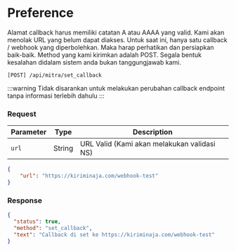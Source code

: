 # Preference
Alamat callback harus memiliki catatan A atau AAAA yang valid. Kami akan menolak URL yang belum dapat diakses. Untuk saat ini, hanya satu callback / webhook yang diperbolehkan. Maka harap perhatikan dan persiapkan baik-baik. Method yang kami kirimkan adalah POST. Segala bentuk kesalahan didalam sistem anda bukan tanggungjawab kami.

```shell
[POST] /api/mitra/set_callback
```

:::warning
Tidak disarankan untuk melakukan perubahan callback endpoint tanpa informasi terlebih dahulu
:::

### Request

| Parameter |Type| Description                                 |
|-----------|------|---------------------------------------------|
| ``url``   |String| URL Valid (Kami akan melakukan validasi NS) |
```json
{
    "url": "https://kiriminaja.com/webhook-test"
}
```

### Response
```json
{
  "status": true,
  "method": "set_callback",
  "text": "Callback di set ke https://kiriminaja.com/webhook-test"
}
```
